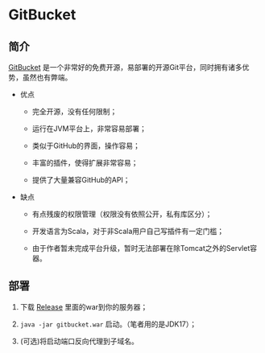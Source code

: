 # GitBucket

## 简介

[GitBucket](https://gitbucket.github.io/)
是一个非常好的免费开源，易部署的开源Git平台，同时拥有诸多优势，虽然也有弊端。

-   优点

    -   完全开源，没有任何限制；

    -   运行在JVM平台上，非常容易部署；

    -   类似于GitHub的界面，操作容易；

    -   丰富的插件，使得扩展非常容易；

    -   提供了大量兼容GitHub的API；

-   缺点

    -   有点残废的权限管理（权限没有依照公开，私有库区分）；

    -   开发语言为Scala，对于非Scala用户自己写插件有一定门槛；

    -   由于作者暂未完成平台升级，暂时无法部署在除Tomcat之外的Servlet容器。

## 部署

1.  下载 [Release](https://github.com/gitbucket/gitbucket/releases)
    里面的war到你的服务器；

2.  `java -jar gitbucket.war` 启动。（笔者用的是JDK17）；

3.  (可选)将启动端口反向代理到子域名。
